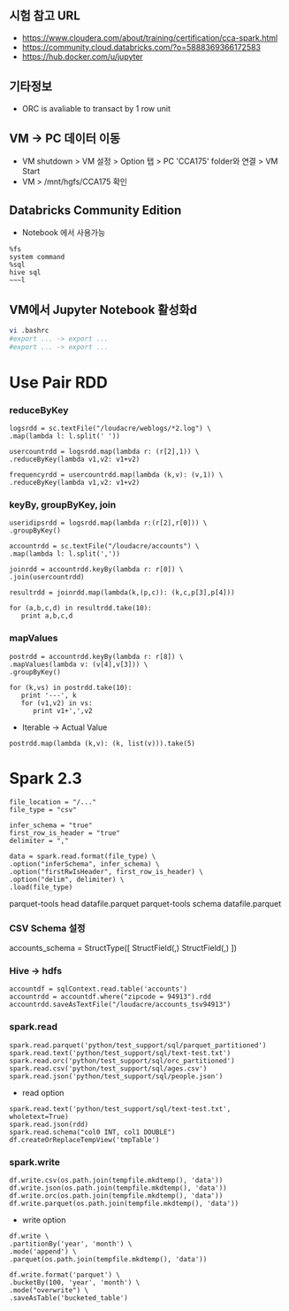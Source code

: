 ## 시험 참고 URL
* https://www.cloudera.com/about/training/certification/cca-spark.html
* https://community.cloud.databricks.com/?o=5888369366172583
* https://hub.docker.com/u/jupyter

## 기타정보
* ORC is avaliable to transact by 1 row unit

## VM -> PC 데이터 이동
* VM shutdown > VM 설정 > Option 탭 > PC 'CCA175' folder와 연결 > VM Start
* VM > /mnt/hgfs/CCA175 확인

## Databricks Community Edition
* Notebook 에서 사용가능
```
%fs
system command
%sql
hive sql
~~~l
```

## VM에서 Jupyter Notebook 활성화d
```bash
vi .bashrc
#export ... -> export ... 
#export ... -> export ... 
```

# Use Pair RDD
### reduceByKey
```
logsrdd = sc.textFile("/loudacre/weblogs/*2.log") \
.map(lambda l: l.split(' '))

usercountrdd = logsrdd.map(lambda r: (r[2],1)) \
.reduceByKey(lambda v1,v2: v1+v2) 

frequencyrdd = usercountrdd.map(lambda (k,v): (v,1)) \
.reduceByKey(lambda v1,v2: v1+v2)
```
### keyBy, groupByKey, join
```
useridipsrdd = logsrdd.map(lambda r:(r[2],r[0])) \
.groupByKey()

accountrdd = sc.textFile("/loudacre/accounts") \
.map(lambda l: l.split(','))

joinrdd = accountrdd.keyBy(lambda r: r[0]) \
.join(usercountrdd)

resultrdd = joinrdd.map(lambda(k,(p,c)): (k,c,p[3],p[4]))

for (a,b,c,d) in resultrdd.take(10):
   print a,b,c,d
```
### mapValues
```
postrdd = accountrdd.keyBy(lambda r: r[8]) \
.mapValues(lambda v: (v[4],v[3])) \
.groupByKey()

for (k,vs) in postrdd.take(10):
   print '---', k
   for (v1,v2) in vs:
      print v1+',',v2
```  
* Iterable -> Actual Value
```
postrdd.map(lambda (k,v): (k, list(v))).take(5)  
```

# Spark 2.3
```
file_location = "/..."
file_type = "csv"

infer_schema = "true"
first_row_is_header = "true"
delimiter = ","

data = spark.read.format(file_type) \
.option("inferSchema", infer_schema) \
.option("firstRwIsHeader", first_row_is_header) \
.option("delim", delimiter) \
.load(file_type)
```

parquet-tools head datafile.parquet
parquet-tools schema datafile.parquet

### CSV Schema 설정
accounts_schema = StructType([
  StructField(,)
  StructField(,)
])

### Hive -> hdfs 
```
accountdf = sqlContext.read.table('accounts')
accountrdd = accountdf.where("zipcode = 94913").rdd
accountrdd.saveAsTextFile("/loudacre/accounts_tsv94913")
```

### spark.read 
```
spark.read.parquet('python/test_support/sql/parquet_partitioned')
spark.read.text('python/test_support/sql/text-test.txt')
spark.read.orc('python/test_support/sql/orc_partitioned')
spark.read.csv('python/test_support/sql/ages.csv')
spark.read.json('python/test_support/sql/people.json')
```
* read option
```
spark.read.text('python/test_support/sql/text-test.txt', wholetext=True)
spark.read.json(rdd)
spark.read.schema("col0 INT, col1 DOUBLE")
df.createOrReplaceTempView('tmpTable')
```
### spark.write
```
df.write.csv(os.path.join(tempfile.mkdtemp(), 'data'))
df.write.json(os.path.join(tempfile.mkdtemp(), 'data'))
df.write.orc(os.path.join(tempfile.mkdtemp(), 'data'))
df.write.parquet(os.path.join(tempfile.mkdtemp(), 'data'))
```
* write option
```
df.write \
.partitionBy('year', 'month') \
.mode('append') \
.parquet(os.path.join(tempfile.mkdtemp(), 'data'))

df.write.format('parquet') \
.bucketBy(100, 'year', 'month') \
.mode("overwrite") \
.saveAsTable('bucketed_table')
```

